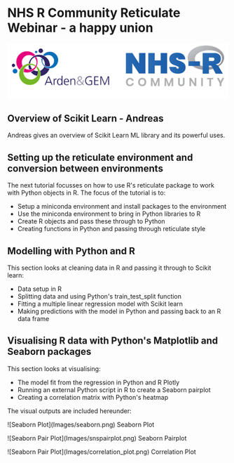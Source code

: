 # NHS R Community Reticulate Webinar - a happy union 

<p></p>

![NHSRCommunity](Images/AGEM_NHSR.png)

## Overview of Scikit Learn - Andreas 

Andreas gives an overview of Scikit Learn ML library and its powerful uses.

## Setting up the reticulate environment and conversion between environments

The next tutorial focusses on how to use R's reticulate package to work with Python objects in R. The focus of the tutorial is to:

- Setup a miniconda environment and install packages to the environment
- Use the miniconda environment to bring in Python libraries to R
- Create R objects and pass these through to Python
- Creating functions in Python and passing through reticulate style

## Modelling with Python and R

This section looks at cleaning data in R and passing it through to Scikit learn:

- Data setup in R
- Splitting data and using Python's train_test_split function
- Fitting a multiple linear regression model with Scikit learn
- Making predictions with the model in Python and passing back to an R data frame

## Visualising R data with Python's Matplotlib and Seaborn packages

This section looks at visualising:

- The model fit from the regression in Python and R Plotly
- Running an external Python script in R to create a Seaborn pairplot
- Creating a correlation matrix with Python's heatmap


The visual outputs are included hereunder:
<p></p>
![Seaborn Plot](Images/seaborn.png)
Seaborn Plot
<p></p>
![Seaborn Pair Plot](Images/snspairplot.png)
Seaborn Pairplot
<p></p>
![Seaborn Pair Plot](Images/correlation_plot.png)
Correlation Plot
<p></p>







